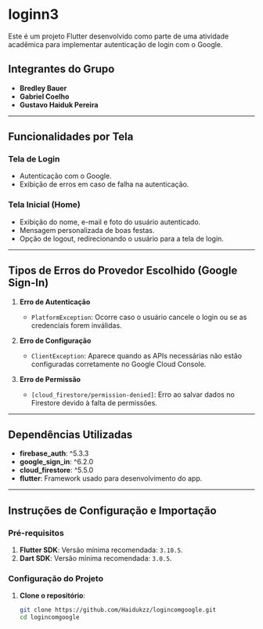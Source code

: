 # loginn3

Este é um projeto Flutter desenvolvido como parte de uma atividade acadêmica para implementar autenticação de login com o Google.

## Integrantes do Grupo

- **Bredley Bauer**
- **Gabriel Coelho**
- **Gustavo Haiduk Pereira**

---

## Funcionalidades por Tela

### Tela de Login
- Autenticação com o Google.
- Exibição de erros em caso de falha na autenticação.

### Tela Inicial (Home)
- Exibição do nome, e-mail e foto do usuário autenticado.
- Mensagem personalizada de boas festas.
- Opção de logout, redirecionando o usuário para a tela de login.

---

## Tipos de Erros do Provedor Escolhido (Google Sign-In)

1. **Erro de Autenticação**
   - `PlatformException`: Ocorre caso o usuário cancele o login ou se as credenciais forem inválidas.

2. **Erro de Configuração**
   - `ClientException`: Aparece quando as APIs necessárias não estão configuradas corretamente no Google Cloud Console.

3. **Erro de Permissão**
   - `[cloud_firestore/permission-denied]`: Erro ao salvar dados no Firestore devido à falta de permissões.

---

## Dependências Utilizadas

- **firebase_auth**: ^5.3.3
- **google_sign_in**: ^6.2.0
- **cloud_firestore**: ^5.5.0
- **flutter**: Framework usado para desenvolvimento do app.

---

## Instruções de Configuração e Importação

### Pré-requisitos

1. **Flutter SDK**: Versão mínima recomendada: `3.10.5`.
2. **Dart SDK**: Versão mínima recomendada: `3.0.5`.

### Configuração do Projeto

1. **Clone o repositório**:
   ```bash
   git clone https://github.com/Haidukzz/logincomgoogle.git
   cd logincomgoogle
